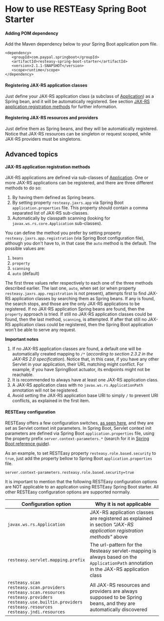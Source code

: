 # How to use RESTEasy Spring Boot Starter

#### Adding POM dependency
Add the Maven dependency below to your Spring Boot application pom file.<br>

```
<dependency>
   <groupId>com.paypal.springboot</groupId>
   <artifactId>resteasy-spring-boot-starter</artifactId>
   <version>2.1.1-SNAPSHOT</version>
   <scope>runtime</scope>
</dependency>
```

#### Registering JAX-RS application classes
Just define your JAX-RS application class (a subclass of [Application](http://docs.oracle.com/javaee/7/api/javax/ws/rs/core/Application.html)) as a Spring bean, and it will be automatically registered.
See section [JAX-RS application registration methods](#jax-rs-application-registration-methods) for further information.

#### Registering JAX-RS resources and providers
Just define them as Spring beans, and they will be automatically registered.
Notice that JAX-RS resources can be singleton or request scoped, while JAX-RS providers must be singletons.

## Advanced topics

#### JAX-RS application registration methods

JAX-RS applications are defined via sub-classes of [Application](http://docs.oracle.com/javaee/7/api/javax/ws/rs/core/Application.html). One or more JAX-RS applications can be registered, and there are three different methods to do so:

1. By having them defined as Spring beans.
2. By setting property `resteasy.jaxrs.app` via Spring Boot `application.properties` file. This property should contain a comma separated list of JAX-RS sub-classes.
3. Automatically by classpath scanning (looking for `javax.ws.rs.core.Application` sub-classes).

You can define the method you prefer by setting property `resteasy.jaxrs.app.registration` (via Spring Boot configuration file), although you don't have to, in that case the `auto` method is the default. The possible values are:

1. `beans`
1. `property`
1. `scanning`
1. `auto` (default)

The first three values refer respectively to each one of the three methods described earlier. The last one, `auto`, when set (or when property `resteasy.jaxrs.app.registration` is not present), attempts first to find JAX-RS application classes by searching them as Spring beans. If any is found, the search stops, and those are the only JAX-RS applications to be registered. If no JAX-RS application Spring beans are found, then the `property` approach is tried. If still no JAX-RS application classes could be found, then the last method, `scanning`, is attempted. If after that still no JAX-RS application class could be registered, then the Spring Boot application won't be able to serve any request.

__Important notes__

1. If no JAX-RS application classes are found, a default one will be automatically created mapping to `/*` (_according to section 2.3.2 in the JAX-RS 2.0 specification_). Notice that, in this case, if you have any other Servlet in your application, their URL matching might conflict. For example, if you have SpringBoot actuator, its endpoints might not be reachable.
2. It is recommended to always have at least one JAX-RS application class.
3. A JAX-RS application class with no `javax.ws.rs.ApplicationPath` annotation will not be registered.
4. Avoid setting the JAX-RS application base URI to simply `/` to prevent URI conflicts, as explained in the first item.

#### RESTEasy configuration
RESTEasy offers a few configuration switches, [as seen here](http://docs.jboss.org/resteasy/docs/3.0.17.Final/userguide/html_single/index.html#d4e127), and they are set as Servlet context init parameters. In Spring Boot, Servlet context init parameters are defined via Spring Boot `application.properties` file, using the property prefix `server.context-parameters.*` (search for it in [Spring Boot reference guide](http://docs.spring.io/spring-boot/docs/current/reference/htmlsingle/)).</br>

As an example, to set RESTEasy property `resteasy.role.based.security` to `true`, just add the property bellow to Spring Boot `application.properties` file.

```
server.context-parameters.resteasy.role.based.security=true
```

It is important to mention that the following RESTEasy configuration options are NOT applicable to an application using RESTEasy Spring Boot starter.
All other RESTEasy configuration options are supported normally.

| Configuration option | Why it is not applicable |
|---|---|
|`javax.ws.rs.Application`|JAX-RS application classes are registered as explained in section _"JAX-RS application registration methods"_ above|
|`resteasy.servlet.mapping.prefix`|The url-pattern for the Resteasy servlet-mapping is always based on the `ApplicationPath` annotation in the JAX-RS application class|
|`resteasy.scan`<br/>`resteasy.scan.providers`<br/>`resteasy.scan.resources`<br/>`resteasy.providers`<br/>`resteasy.use.builtin.providers`<br/>`resteasy.resources`<br/>`resteasy.jndi.resources`|All JAX-RS resources and providers are always supposed to be Spring beans, and they are automatically discovered|
